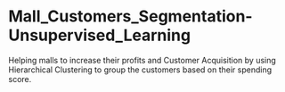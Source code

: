 # Mall_Customers_Segmentation-Unsupervised_Learning
Helping malls to increase their profits and Customer Acquisition by using Hierarchical Clustering to group the customers based on their spending score.
